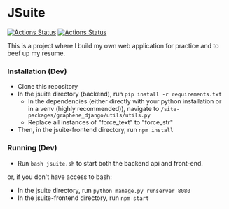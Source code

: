 # JSuite
[![Actions Status](https://github.com/JR-prog/JSuite/workflows/Django%20CI/badge.svg)](https://github.com/JR-prog/JSuite/actions)
[![Actions Status](https://github.com/JR-prog/JSuite/workflows/Node.js%20CI/badge.svg)](https://github.com/JR-prog/JSuite/actions)

This is a project where I build my own web application for practice and to beef up my resume. 

### Installation (Dev)
- Clone this repository
- In the jsuite directory (backend), run `pip install -r requirements.txt`
  - In the dependencies (either directly with your python installation or in a venv (highly recommended)), navigate to `/site-packages/graphene_django/utils/utils.py`
  - Replace all instances of "force_text" to "force_str"
- Then, in the jsuite-frontend directory, run `npm install`

### Running (Dev)
- Run `bash jsuite.sh` to start both the backend api and front-end.

or, if you don't have access to bash:
- In the jsuite directory, run `python manage.py runserver 8080`
- In the jsuite-frontend directory, run `npm start`
